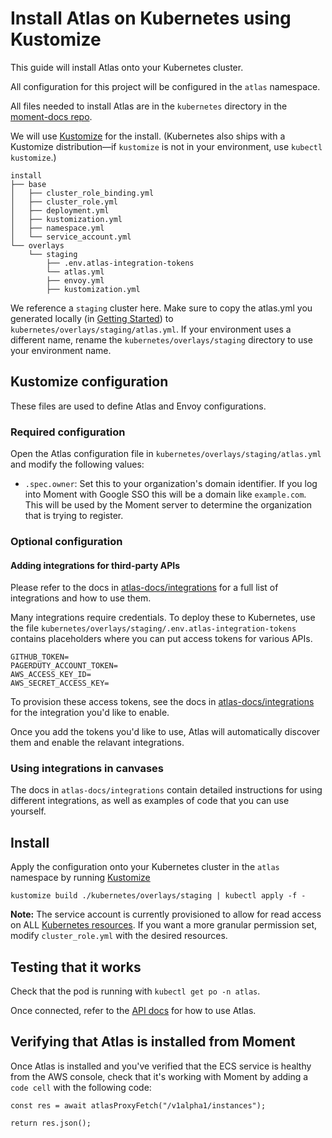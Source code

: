 # Install Atlas on Kubernetes using Kustomize

This guide will install Atlas onto your Kubernetes cluster.

All configuration for this project will be configured in the `atlas` namespace.

All files needed to install Atlas are in the `kubernetes` directory in the [moment-docs repo](https://github.com/moment-eng/moment-docs/tree/main/kubernetes).

We will use [Kustomize](https://github.com/kubernetes-sigs/kustomize) for the install.
(Kubernetes also ships with a Kustomize distribution—if `kustomize` is not in your environment, use `kubectl kustomize`.)

```
install
├── base
│   ├── cluster_role_binding.yml
│   ├── cluster_role.yml
│   ├── deployment.yml
│   ├── kustomization.yml
│   ├── namespace.yml
│   └── service_account.yml
└── overlays
    └── staging
        ├── .env.atlas-integration-tokens
        └── atlas.yml
        ├── envoy.yml
        ├── kustomization.yml
```

We reference a `staging` cluster here.
Make sure to copy the atlas.yml you generated locally (in [Getting Started](/atlas-docs/getting-started.md)) to `kubernetes/overlays/staging/atlas.yml`.
If your environment uses a different name, rename the `kubernetes/overlays/staging` directory to use your environment name.

## Kustomize configuration

These files are used to define Atlas and Envoy configurations.

### Required configuration

Open the Atlas configuration file in `kubernetes/overlays/staging/atlas.yml` and modify the following values:

- `.spec.owner`: Set this to your organization's domain identifier. If you log into Moment with
  Google SSO this will be a domain like `example.com`. This will be used by the Moment server to
  determine the organization that is trying to register.

### Optional configuration

#### Adding integrations for third-party APIs

Please refer to the docs in [atlas-docs/integrations][integrations] for a full list of integrations
and how to use them.

Many integrations require credentials. To deploy these to Kubernetes, use the file
`kubernetes/overlays/staging/.env.atlas-integration-tokens` contains placeholders where you can put
access tokens for various APIs.

```
GITHUB_TOKEN=
PAGERDUTY_ACCOUNT_TOKEN=
AWS_ACCESS_KEY_ID=
AWS_SECRET_ACCESS_KEY=
```

To provision these access tokens, see the docs in [atlas-docs/integrations][integrations] for the integration you'd like to enable.

Once you add the tokens you'd like to use, Atlas will automatically discover them and enable the relavant integrations.

### Using integrations in canvases

The docs in `atlas-docs/integrations` contain detailed instructions for using different integrations, as well as examples of code that you can use yourself.

## Install

Apply the configuration onto your Kubernetes cluster in the `atlas` namespace by running [Kustomize](https://kubectl.docs.kubernetes.io/installation/kustomize/)

```
kustomize build ./kubernetes/overlays/staging | kubectl apply -f -
```

**Note:** The service account is currently provisioned to allow for read access on ALL [Kubernetes resources](https://kubernetes.io/docs/reference/kubectl/#resource-types).
If you want a more granular permission set, modify `cluster_role.yml` with the desired resources.

## Testing that it works

Check that the pod is running with `kubectl get po -n atlas`.

Once connected, refer to the [API docs][integrations] for how to use Atlas.

## Verifying that Atlas is installed from Moment

Once Atlas is installed and you've verified that the ECS service is healthy from the AWS console, check that it's working with Moment by adding a `code cell` with the following code:

```
const res = await atlasProxyFetch("/v1alpha1/instances");

return res.json();
```

[integrations]: /atlas-docs/integrations
